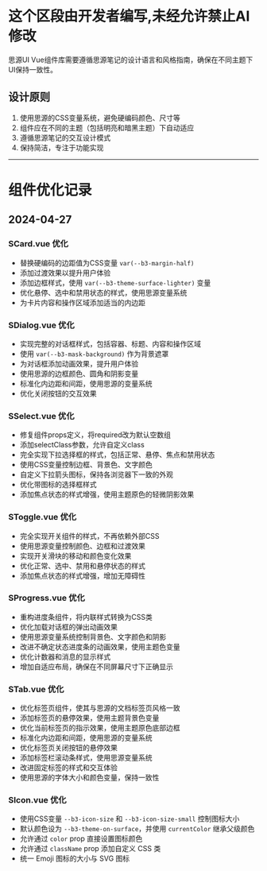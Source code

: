 # 这个区段由开发者编写,未经允许禁止AI修改

思源UI Vue组件库需要遵循思源笔记的设计语言和风格指南，确保在不同主题下UI保持一致性。

## 设计原则
1. 使用思源的CSS变量系统，避免硬编码颜色、尺寸等
2. 组件应在不同的主题（包括明亮和暗黑主题）下自动适应
3. 遵循思源笔记的交互设计模式
4. 保持简洁，专注于功能实现

---

# 组件优化记录

## 2024-04-27

### SCard.vue 优化
- 替换硬编码的边距值为CSS变量 `var(--b3-margin-half)`
- 添加过渡效果以提升用户体验
- 添加边框样式，使用 `var(--b3-theme-surface-lighter)` 变量
- 优化悬停、选中和禁用状态的样式，使用思源变量系统
- 为卡片内容和操作区域添加适当的内边距

### SDialog.vue 优化
- 实现完整的对话框样式，包括容器、标题、内容和操作区域
- 使用 `var(--b3-mask-background)` 作为背景遮罩
- 为对话框添加动画效果，提升用户体验
- 使用思源的边框颜色、圆角和阴影变量
- 标准化内边距和间距，使用思源的变量系统
- 优化关闭按钮的交互效果

### SSelect.vue 优化
- 修复组件props定义，将required改为默认空数组
- 添加selectClass参数，允许自定义class
- 完全实现下拉选择框的样式，包括正常、悬停、焦点和禁用状态
- 使用CSS变量控制边框、背景色、文字颜色
- 自定义下拉箭头图标，保持各浏览器下一致的外观
- 优化带图标的选择框样式
- 添加焦点状态的样式增强，使用主题原色的轻微阴影效果

### SToggle.vue 优化
- 完全实现开关组件的样式，不再依赖外部CSS
- 使用思源变量控制颜色、边框和过渡效果
- 实现开关滑块的移动和颜色变化效果
- 优化正常、选中、禁用和悬停状态的样式
- 添加焦点状态的样式增强，增加无障碍性

### SProgress.vue 优化
- 重构进度条组件，将内联样式转换为CSS类
- 优化加载对话框的弹出动画效果
- 使用思源变量系统控制背景色、文字颜色和阴影
- 改进不确定状态进度条的动画效果，使用主题色变量
- 优化计数器和消息的显示样式
- 增加自适应布局，确保在不同屏幕尺寸下正确显示

### STab.vue 优化
- 优化标签页组件，使其与思源的文档标签页风格一致
- 添加标签页的悬停效果，使用主题背景色变量
- 优化当前标签页的指示效果，使用主题原色底部边框
- 标准化内边距和间距，使用思源的变量系统
- 优化标签页关闭按钮的悬停效果
- 添加标签栏滚动条样式，使用思源变量系统
- 改进固定标签的样式和交互体验
- 使用思源的字体大小和颜色变量，保持一致性

### SIcon.vue 优化
- 使用CSS变量 `--b3-icon-size` 和 `--b3-icon-size-small` 控制图标大小
- 默认颜色设为 `--b3-theme-on-surface`，并使用 `currentColor` 继承父级颜色
- 允许通过 `color` prop 直接设置图标颜色
- 允许通过 `className` prop 添加自定义 CSS 类
- 统一 Emoji 图标的大小与 SVG 图标 